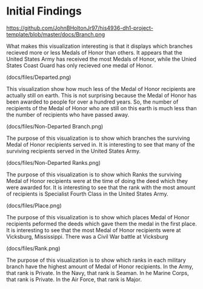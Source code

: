 # Initial Findings

https://github.com/JohnBHoltonJr97/his4936-dh1-project-template/blob/master/docs/Branch.png 

What makes this visualization interesting is that it displays which branches recieved more or less Medals of Honor than others. It appears that the United States Army has received the most Medals of Honor, while the Unied States Coast Guard has only recieved one medal of Honor.

(docs/files/Departed.png)


This visualization show how much less of the Medal of Honor recipients are actually still on earth. This is not surprising because the Medal of Honor has been awarded to people for over a hundred years. So, the number of recipients of the Medal of Honor who are still on this earth is much less than the number of recipients who have passed away. 

(docs/files/Non-Departed Branch.png) 


The purpose of this visualization is to show which branches the surviving Medal of Honor recipients served in. It is interesting to see that many of the surviving recipients served in the United States Army. 

(docs/files/Non-Departed Ranks.png)

The purpose of this visualization is to show which Ranks the surviving Medal of Honor recipients were at the time of doing the deed which they were awarded for. It is interesting to see that the rank with the most amount of recipients is Specialist Fourth Class in the United States Army.

(docs/files/Place.png)

The purpose of this visualization is to show which places Medal of Honor recipients peformed the deeds which gave them the medal in the first place. It is interesting to see that the most Medal of Honor recipients were at Vicksburg, Mississippi. There was a Civil War battle at Vicksburg

(docs/files/Rank.png)

The purpose of this visualization is to show which ranks in each military branch have the highest amount of Medal of Honor recipients. In the Army, that rank is Private. In the Navy, that rank is Seaman. In he Marine Corps, that rank is Private. In the Air Force, that rank is Major. 
